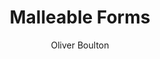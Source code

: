 ---
title: Malleable Forms
subtitle: Oliver Boulton
description: "Print\nSelf Published, 2015\nDesign: Oliver Boulton\nEdition of 26\nLetterpress print, 594mm × 841mm
"
---